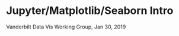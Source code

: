 Jupyter/Matplotlib/Seaborn Intro
================================

Vanderbilt Data Vis Working Group, Jan 30, 2019


